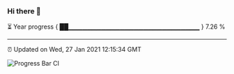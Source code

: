 ### Hi there 👋

⏳ Year progress { ██▁▁▁▁▁▁▁▁▁▁▁▁▁▁▁▁▁▁▁▁▁▁▁▁▁▁▁▁ } 7.26 %

---

⏰ Updated on Wed, 27 Jan 2021 12:15:34 GMT

![Progress Bar CI](https://github.com/liununu/liununu/workflows/Progress%20Bar%20CI/badge.svg)

